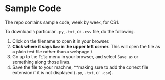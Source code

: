 # Sample Code
The repo contains sample code, week by week, for CS1.

To download a particular `.py`, `.txt`, or `.csv` file, do the following.

1. Click on the filename to open it in your browser.
2. **Click where it says `Raw` in the upper left corner.** This will open the file as a plain text file rather than a webpage./
3. Go up to the `File` menu in your browser, and select `Save as` or something along those lines.
4. Save the file to your machine, **making sure to add the correct file extension if it is not displayed (`.py`, `.txt`, or `.csv`).
